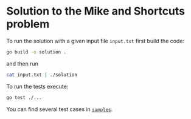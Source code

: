 # Solution to the Mike and Shortcuts problem

To run the solution with a given input file `input.txt` first build the code:

```bash
go build -o solution .
```

and then run

```bash
cat input.txt | ./solution 
```

To run the tests execute:

```bash
go test ./...
```

You can find several test cases in [`samples`](./samples).